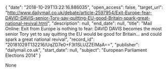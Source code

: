 {
  "date": "2018-10-29T13:22:16.886035", 
  "open_access": false, 
  "target_url": "http://www.dailymail.co.uk/debate/article-2597954/Exit-Europe-fear-DAVID-DAVIS-senior-Tory-say-quitting-EU-good-Britain-spark-great-national-revival.html", 
  "description": null, 
  "end_date": null, 
  "title": "Mail Online: Exit from Europe is nothing to fear: DAVID DAVIS becomes the most senior Tory yet to say quitting the EU would be good for Britain... and could spark a great national revival", 
  "record_id": "20181029T132216/UqZD7e0+F3t1SLUZZElMaA==", 
  "publisher": "dailymail.co.uk", 
  "start_date": null, 
  "subject": "European Parliament Elections 2014"
}

None